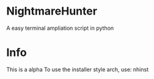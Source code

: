 # NightmareHunter
A easy terminal ampliation script in python
# Info
This is a alpha
To use the installer style arch, use: nhinst
